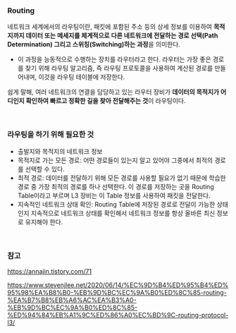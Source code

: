 ### Routing

네트워크 세계에서의 라우팅이란, 패킷에 포함된 주소 등의 상세 정보를 이용하여 **목적지까지 데이터 또는 메세지를 체계적으로 다른 네트워크에 전달하는 경로 선택(Path Determination) 그리고 스위칭(Switching)하는 과정**을 의미한다.

- 이 과정을 능동적으로 수행하는 장치를 라우터라고 한다. 라우터는 가장 좋은 경로를 찾기 위해 라우팅 알고리즘, 즉 라우팅 프로토콜을 사용하여 계산된 경로를 만들어내며, 이것을 라우팅 테이블에 저장한다. 

쉽게 말해, 여러 네트워크의 연결을 담당하고 있는 라우터 장비가 **데이터의 목적지가 어디인지 확인하여 빠르고 정확한 길을 찾아 전달해주는 것**이 라우팅이다. 

<br>

### 라우팅을 하기 위해 필요한 것 

- 출발지와 목적지의 네트워크 정보 
- 목적지로 가는 모든 경로: 어떤 경로들이 있는지 알고 있어야 그중에서 최적의 경로를 선택할 수 있다.
- 최적 경로: 데이터를 전달하기 위해 모든 경로를 사용할 필요가 없기 때문에 학습한 경로 중 가장 최적의 경로를 하나 선택한다. 이 경로를 저장하는 곳을 Routing Table이라고 부르며 L3 장비는 이 Table 정보를 사용하여 패킷을 전달한다. 
- 지속적인 네트워크 상태 확인: Routing Table에 저장된 경로로 전달이 가능한 상태인지 지속적으로 네트워크 상태를 확인해서 네트워크 정보를 항상 올바른 최신 정보로 유지해야 한다.

<br>

### 참고

https://annajin.tistory.com/71

https://www.stevenjlee.net/2020/06/14/%EC%9D%B4%ED%95%B4%ED%95%98%EA%B8%B0-%EB%9D%BC%EC%9A%B0%ED%8C%85-routing-%EA%B7%B8%EB%A6%AC%EA%B3%A0-%EB%9D%BC%EC%9A%B0%ED%8C%85-%ED%94%84%EB%A1%9C%ED%86%A0%EC%BD%9C-routing-protocol-l3/
